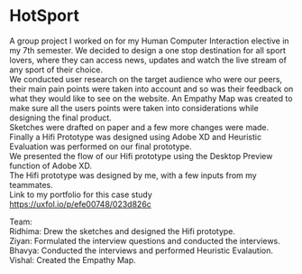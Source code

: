 # HotSport
A group project I worked on for my Human Computer Interaction elective in my 7th semester.
We decided to design a one stop destination for all sport lovers, where they can access news, updates and watch the live stream of any sport of their choice. <br>
We conducted user research on the target audience who were our peers, their main pain points were taken into account and so was their feedback on what they would like to see on the website.
An Empathy Map was created to make sure all the users points were taken into considerations while designing the final product. <br>
Sketches were drafted on paper and a few more changes were made.
Finally a Hifi Prototype was designed using Adobe XD and Heuristic Evaluation was performed on our final prototype. <br>
We presented the flow of our Hifi prototype using the Desktop Preview function of Adobe XD. <br>
The Hifi prototype was designed by me, with a few inputs from my teammates. <br>
Link to my portfolio for this case study https://uxfol.io/p/efe00748/023d826c <br>

Team:<br>
Ridhima: Drew the sketches and designed the Hifi prototype. <br>
Ziyan: Formulated the interview questions and conducted the interviews. <br>
Bhavya: Conducted the interviews and performed Heuristic Evalaution. <br>
Vishal: Created the Empathy Map. 
